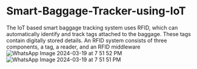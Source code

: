 # Smart-Baggage-Tracker-using-IoT
The IoT based smart baggage tracking system uses RFID, which can automatically identify and track tags attached to the baggage. These tags contain digitally stored details. An RFID system consists of three components, a tag, a reader, and an RFID middleware
![WhatsApp Image 2024-03-19 at 7 51 52 PM](https://github.com/codingboth12/Smart-Baggage-Tracker-using-IoT/assets/139882771/d80e5896-e0a9-4c83-809c-b7d7b5fe7696)
![WhatsApp Image 2024-03-19 at 7 51 51 PM](https://github.com/codingboth12/Smart-Baggage-Tracker-using-IoT/assets/139882771/d6534698-e86c-4e29-bd90-77987857cb94)
